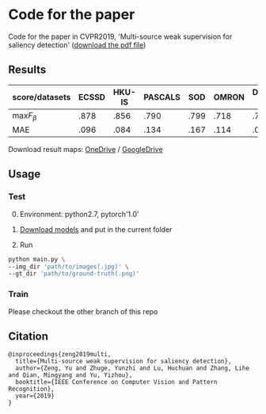 # Code for the paper 
Code for the paper in CVPR2019, 'Multi-source weak supervision for saliency detection' ([download the pdf file](https://arxiv.org/pdf/1904.00566.pdf))

## Results

   score/datasets  |ECSSD | HKU-IS|PASCALS|SOD    |OMRON|DUTS-test| SED1|SED2|
  ---| ---  | ---   | ---   | ---   | --- | --- | ---|---|
  max$F_\beta$|.878|.856|.790|.799|.718|.767|.902|.849|
  MAE|.096|.084|.134|.167|.114|.096|.081|.097|
  
Download result maps: [OneDrive](https://1drv.ms/u/s!AqVkBGUQ01XGhx_eNt8MfQ_HpCO0) / [GoogleDrive](https://drive.google.com/file/d/1PqsH6HI_juyE6ZeDFhJ7ByscSEakwRS0/view?usp=sharing)

## Usage
### Test

0. Environment: python2.7, pytorch'1.0'

1. [Download models](https://1drv.ms/f/s!AqVkBGUQ01XGhyeDYsaaxvAZXW7k) and put in the current folder



1. Run

```bash
python main.py \
--img_dir 'path/to/images(.jpg)' \
--gt_dir 'path/to/ground-truth(.png)'

```

### Train
Please checkout the other branch of this repo

## Citation
```
@inproceedings{zeng2019multi,
  title={Multi-source weak supervision for saliency detection},
  author={Zeng, Yu and Zhuge, Yunzhi and Lu, Huchuan and Zhang, Lihe and Qian, Mingyang and Yu, Yizhou},
  booktitle={IEEE Conference on Computer Vision and Pattern Recognition},
  year={2019}
}
```




